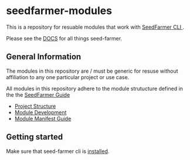 
# seedfarmer-modules

This is a repository for resuable modules that work with [SeedFarmer CLI ](https://github.com/awslabs/seed-farmer).

Please see the [DOCS](https://seed-farmer.readthedocs.io/en/latest/) for all things seed-farmer.



## General Information

The modules in this repository are / must be generic for resuse without affiliation to any one particular project or use case.

All modules in this repository adhere to the module strutucture defined in the the [SeedFarmer Guide](https://seed-farmer.readthedocs.io/en/latest)

- [Project Structure](https://seed-farmer.readthedocs.io/en/latest/project_development.html)
- [Module Development](https://seed-farmer.readthedocs.io/en/latest/module_development.html)
- [Module Manifest Guide](https://seed-farmer.readthedocs.io/en/latest/manifests.html)


## Getting started

Make sure that seed-farmer cli is [installed](https://seed-farmer.readthedocs.io/en/latest/usage.html#install-seedfarmer).  
